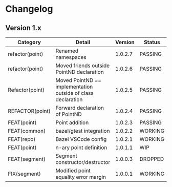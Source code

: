# Changelog

## Version 1.x

| Category        | Detail                                                       | Version | Status  |
| --------------- | ------------------------------------------------------------ | ------- | ------- |
| refactor(point) | Renamed namespaces                                           | 1.0.2.7 | PASSING |
| refactor(point) | Moved friends outside PointND declaration                    | 1.0.2.6 | PASSING |
| Refactor(point) | Moved PointND == implementation outside of class declaration | 1.0.2.5 | PASSING |
| REFACTOR(point) | Forward declaration of PointND                               | 1.0.2.4 | PASSING |
| FEAT(point)     | Point addition                                               | 1.0.2.3 | PASSING |
| FEAT(common)    | bazel/gtest integration                                      | 1.0.2.2 | WORKING |
| FEAT(repo)      | Bazel VSCode config                                          | 1.0.2.1 | WORKING |
| FEAT(point)     | n-ary point definition                                       | 1.0.1.1 | WIP     |
| FEAT(segment)   | Segment constructor/destructor                               | 1.0.0.3 | DROPPED |
| FIX(segment)    | Modified point equality error margin                         | 1.0.0.1 | WORKING |